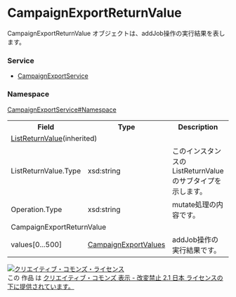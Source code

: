 # CampaignExportReturnValue
CampaignExportReturnValue オブジェクトは、addJob操作の実行結果を表します。

### Service
+ [CampaignExportService](../../services/CampaignExportService.md)

### Namespace
[CampaignExportService#Namespace](../../services/CampaignExportService.md#namespace)

<table>
 <tr>
  <th>Field</th>
  <th>Type</th>
  <th>Description</th>
  <th>response</th>
  <th>get</th>
  <th>add</th>
  <th>set</th>
  <th>remove</th>
 </tr>
  <tr>
  <td colspan="8"><a href="../Common/ListReturnValue.md">ListReturnValue</a>(inherited)</td>
 </tr>
 <tr>
  <td>ListReturnValue.Type</td>
  <td>xsd:string</td>
  <td>このインスタンスのListReturnValue のサブタイプを示します。</td>
  <td colspan="7"></td>
 </tr>
 <tr>
  <td>Operation.Type</td>
  <td>xsd:string</td>
  <td>mutate処理の内容です。 </td>
  <td colspan="5"></td>
 </tr>
 <tr>
  <td colspan="8">CampaignExportReturnValue</td>
 </tr>
 <tr>
  <td>values[0...500]</td>
  <td><a href="CampaignExportValues.md">CampaignExportValues</a></td>
  <td>addJob操作の実行結果です。</td>
  <td>yes</td>
  <td>-</td>
  <td>-</td>
  <td>-</td>
  <td>-</td>
 </tr>
</table>

<a rel="license" href="http://creativecommons.org/licenses/by-nd/2.1/jp/"><img alt="クリエイティブ・コモンズ・ライセンス" style="border-width:0" src="https://i.creativecommons.org/l/by-nd/2.1/jp/88x31.png" /></a><br />この 作品 は <a rel="license" href="http://creativecommons.org/licenses/by-nd/2.1/jp/">クリエイティブ・コモンズ 表示 - 改変禁止 2.1 日本 ライセンスの下に提供されています。</a>
